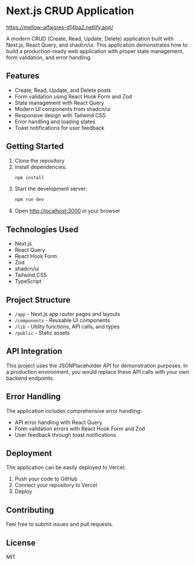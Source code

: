 # Next.js CRUD Application

https://mellow-alfajores-d14ba2.netlify.app/

A modern CRUD (Create, Read, Update, Delete) application built with Next.js, React Query, and shadcn/ui. This application demonstrates how to build a production-ready web application with proper state management, form validation, and error handling.

## Features

- Create, Read, Update, and Delete posts
- Form validation using React Hook Form and Zod
- State management with React Query
- Modern UI components from shadcn/ui
- Responsive design with Tailwind CSS
- Error handling and loading states
- Toast notifications for user feedback

## Getting Started

1. Clone the repository
2. Install dependencies:
   ```bash
   npm install
   ```
3. Start the development server:
   ```bash
   npm run dev
   ```
4. Open [http://localhost:3000](http://localhost:3000) in your browser

## Technologies Used

- Next.js
- React Query
- React Hook Form
- Zod
- shadcn/ui
- Tailwind CSS
- TypeScript

## Project Structure

- `/app` - Next.js app router pages and layouts
- `/components` - Reusable UI components
- `/lib` - Utility functions, API calls, and types
- `/public` - Static assets

## API Integration

This project uses the JSONPlaceholder API for demonstration purposes. In a production environment, you would replace these API calls with your own backend endpoints.

## Error Handling

The application includes comprehensive error handling:
- API error handling with React Query
- Form validation errors with React Hook Form and Zod
- User feedback through toast notifications

## Deployment

The application can be easily deployed to Vercel:

1. Push your code to GitHub
2. Connect your repository to Vercel
3. Deploy

## Contributing

Feel free to submit issues and pull requests.

## License

MIT
